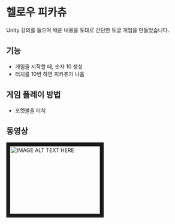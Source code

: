 # 헬로우 피카츄

Unity 강의를 들으며 배운 내용을 토대로 간단한 토글 게임을 만들었습니다.

## 기능

- 게임을 시작할 때, 숫자 10 생성
- 터치를 10번 하면 피카츄가 나옴

## 게임 플레이 방법

- 포켓볼을 터치

## 동영상

<a href="http://www.youtube.com/watch?feature=player_embedded&v=bD5kvn6xTy4" target="_blank"><img src="http://img.youtube.com/vi/bD5kvn6xTy4/0.jpg" 
alt="IMAGE ALT TEXT HERE" width="240" height="180" border="10" /></a>
